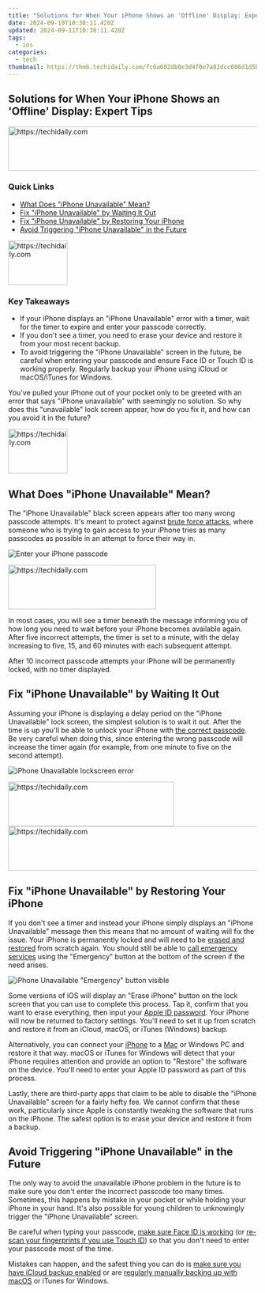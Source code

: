 ```yaml
---
title: "Solutions for When Your iPhone Shows an 'Offline' Display: Expert Tips"
date: 2024-09-10T10:38:11.420Z
updated: 2024-09-11T10:38:11.420Z
tags:
  - ios
categories:
  - tech
thumbnail: https://thmb.techidaily.com/fc6a682db0e3d4f0e7a82dcc086d1d5b243871658075302bd97663f943820452.jpg
---
```


## Solutions for When Your iPhone Shows an 'Offline' Display: Expert Tips





<!-- affiliate ads begin -->
<a href="https://unicoeye.pxf.io/c/5597632/2134230/18498" target="_top" id="2134230">
  <img src="//a.impactradius-go.com/display-ad/18498-2134230" border="0" alt="https://techidaily.com" width="728" height="90"/>
</a>
<img height="0" width="0" src="https://unicoeye.pxf.io/i/5597632/2134230/18498" style="position:absolute;visibility:hidden;" border="0" />
<!-- affiliate ads end -->




### Quick Links

* [What Does "iPhone Unavailable" Mean?](https://ios-location-track.techidaily.com/in-2024-9-best-phone-monitoring-apps-for-apple-iphone-13-pro-drfone-by-drfone-virtual-ios/)
* [Fix "iPhone Unavailable" by Waiting It Out](https://fox-http.techidaily.com/updated-editmasters-selecting-the-best-4k-screens-for-creatives/)
* [Fix "iPhone Unavailable" by Restoring Your iPhone](https://review-topics.techidaily.com/put-and-play-mkv-movies-on-xiaomi-redmi-k70-pro-by-aiseesoft-video-converter-play-mkv-on-android/)
* [Avoid Triggering "iPhone Unavailable" in the Future](https://some-skills.techidaily.com/2024-approved-the-ultimate-guide-to-ppro-fs-viewing/)





<!-- affiliate ads begin -->
<a href="https://bluettiit.sjv.io/c/5597632/2114263/17093" target="_top" id="2114263">
  <img src="//a.impactradius-go.com/display-ad/17093-2114263" border="0" alt="https://techidaily.com" width="120" height="90"/>
</a>
<img height="0" width="0" src="https://bluettiit.sjv.io/i/5597632/2114263/17093" style="position:absolute;visibility:hidden;" border="0" />
<!-- affiliate ads end -->




### Key Takeaways

* If your iPhone displays an "iPhone Unavailable" error with a timer, wait for the timer to expire and enter your passcode correctly.
* If you don't see a timer, you need to erase your device and restore it from your most recent backup.
* To avoid triggering the "iPhone Unavailable" screen in the future, be careful when entering your passcode and ensure Face ID or Touch ID is working properly. Regularly backup your iPhone using iCloud or macOS/iTunes for Windows.

 You've pulled your iPhone out of your pocket only to be greeted with an error that says "iPhone unavailable" with seemingly no solution. So why does this "unavailable" lock screen appear, how do you fix it, and how can you avoid it in the future?





<!-- affiliate ads begin -->
<a href="https://aligracehair.sjv.io/c/5597632/2135363/19272" target="_top" id="2135363">
  <img src="//a.impactradius-go.com/display-ad/19272-2135363" border="0" alt="https://techidaily.com" width="120" height="90"/>
</a>
<img height="0" width="0" src="https://aligracehair.sjv.io/i/5597632/2135363/19272" style="position:absolute;visibility:hidden;" border="0" />
<!-- affiliate ads end -->




##  What Does "iPhone Unavailable" Mean?

 The "iPhone Unavailable" black screen appears after too many wrong passcode attempts. It's meant to protect against [brute force attacks](https://discover-best.techidaily.com/integrating-hyperautomation-with-sap-cloud-revolutionizing-the-financial-industry-through-abbyy-solutions/), where someone who is trying to gain access to your iPhone tries as many passcodes as possible in an attempt to force their way in.

![Enter your iPhone passcode](https://static1.howtogeekimages.com/wordpress/wp-content/uploads/2022/11/enter_passcode_iphone.jpg) 





<!-- affiliate ads begin -->
<a href="https://aligracehair.sjv.io/c/5597632/2135400/19272" target="_top" id="2135400">
  <img src="//a.impactradius-go.com/display-ad/19272-2135400" border="0" alt="https://techidaily.com" width="300" height="90"/>
</a>
<img height="0" width="0" src="https://aligracehair.sjv.io/i/5597632/2135400/19272" style="position:absolute;visibility:hidden;" border="0" />
<!-- affiliate ads end -->




 In most cases, you will see a timer beneath the message informing you of how long you need to wait before your iPhone becomes available again. After five incorrect attempts, the timer is set to a minute, with the delay increasing to five, 15, and 60 minutes with each subsequent attempt.

 After 10 incorrect passcode attempts your iPhone will be permanently locked, with no timer displayed.

##  Fix "iPhone Unavailable" by Waiting It Out

 Assuming your iPhone is displaying a delay period on the "iPhone Unavailable" lock screen, the simplest solution is to wait it out. After the time is up you'll be able to unlock your iPhone with [the correct passcode](https://extra-skills.techidaily.com/new-mastering-srt-file-playback-on-both-oses/). Be very careful when doing this, since entering the wrong passcode will increase the timer again (for example, from one minute to five on the second attempt).

![iPhone Unavailable lockscreen error](https://static1.howtogeekimages.com/wordpress/wp-content/uploads/2022/11/iphone_unavailable_650.png) 





<!-- affiliate ads begin -->
<a href="https://aligracehair.sjv.io/c/5597632/2135402/19272" target="_top" id="2135402">
  <img src="//a.impactradius-go.com/display-ad/19272-2135402" border="0" alt="https://techidaily.com" width="336" height="90"/>
</a>
<img height="0" width="0" src="https://aligracehair.sjv.io/i/5597632/2135402/19272" style="position:absolute;visibility:hidden;" border="0" />
<!-- affiliate ads end -->








<!-- affiliate ads begin -->
<a href="https://appsumo.8odi.net/c/5597632/2137380/7443" target="_top" id="2137380">
  <img src="//a.impactradius-go.com/display-ad/7443-2137380" border="0" alt="https://techidaily.com" width="728" height="90"/>
</a>
<img height="0" width="0" src="https://appsumo.8odi.net/i/5597632/2137380/7443" style="position:absolute;visibility:hidden;" border="0" />
<!-- affiliate ads end -->




##  Fix "iPhone Unavailable" by Restoring Your iPhone

 If you don't see a timer and instead your iPhone simply displays an "iPhone Unavailable" message then this means that no amount of waiting will fix the issue. Your iPhone is permanently locked and will need to be [erased and restored](https://screen-mirroring-recording.techidaily.com/enhancing-presentations-the-captivate-way/) from scratch again. You should still be able to [call emergency services](https://technical-tips.techidaily.com/gmail-tips-detecting-emails-that-have-been-opened-by-recipients/) using the "Emergency" button at the bottom of the screen if the need arises.

![iPhone Unavailable "Emergency" button visible](https://static1.howtogeekimages.com/wordpress/wp-content/uploads/2022/11/iphone_unavailable_emergency.png) 

 Some versions of iOS will display an "Erase iPhone" button on the lock screen that you can use to complete this process. Tap it, confirm that you want to erase everything, then input your [Apple ID password](https://techidaily.com/why-stellar-data-recovery-for-iphone-6-plus-takes-time-in-scanning-my-iphone-stellar-by-stellar-data-recovery-ios-iphone-data-recovery/). Your iPhone will now be returned to factory settings. You'll need to set it up from scratch and restore it from an iCloud, macOS, or iTunes (Windows) backup.

 Alternatively, you can connect your [iPhone](https://vimeo-videos.techidaily.com/in-2024-quick-vimeo-transformation-tips-easy-to-create-gifs/) to a [Mac](https://techno-recovery.techidaily.com/cat5-or-cat6-choosing-the-right-ethernet-cable-for-your-network-needs/) or Windows PC and restore it that way. macOS or iTunes for Windows will detect that your iPhone requires attention and provide an option to "Restore" the software on the device. You'll need to enter your Apple ID password as part of this process.

 Lastly, there are third-party apps that claim to be able to disable the "iPhone Unavailable" screen for a fairly hefty fee. We cannot confirm that these work, particularly since Apple is constantly tweaking the software that runs on the iPhone. The safest option is to erase your device and restore it from a backup.

##  Avoid Triggering "iPhone Unavailable" in the Future

 The only way to avoid the unavailable iPhone problem in the future is to make sure you don't enter the incorrect passcode too many times. Sometimes, this happens by mistake in your pocket or while holding your iPhone in your hand. It's also possible for young children to unknowingly trigger the "iPhone Unavailable" screen.

 Be careful when typing your passcode, [make sure Face ID is working](https://extra-support.techidaily.com/new-premium-panzoid-structure-packs/) (or [re-scan your fingerprints if you use Touch ID](https://tiktok-video-recordings.techidaily.com/updated-2024-approved-a-blueprint-building-an-individualistic-tiktok-identifier/)) so that you don't need to enter your passcode most of the time.

 Mistakes can happen, and the safest thing you can do is [make sure you have iCloud backup enabled](https://facebook-videos.techidaily.com/updated-fundamentals-of-copywriting-for-engaging-fb-campaigns/) or are [regularly manually backing up with macOS](https://location-fake.techidaily.com/a-detailed-guide-on-faking-your-location-in-mozilla-firefox-on-motorola-moto-g73-5g-drfone-by-drfone-virtual-android/) or iTunes for Windows.

<ins class="adsbygoogle"
     style="display:block"
     data-ad-format="autorelaxed"
     data-ad-client="ca-pub-7571918770474297"
     data-ad-slot="1223367746"></ins>



<ins class="adsbygoogle"
     style="display:block"
     data-ad-client="ca-pub-7571918770474297"
     data-ad-slot="8358498916"
     data-ad-format="auto"
     data-full-width-responsive="true"></ins>










